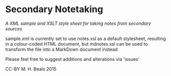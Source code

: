 # Secondary Notetaking
*A XML sample and XSLT style sheet for taking notes from secondary sources*

sample.xml is currently set to use notes.xsl as a default stylesheet, resulting in a colour-coded HTML document, but mdnotes.xsl can be used to transform the file into a MarkDown document instead

Please feel free to suggest additions and alterations via 'issues'

CC-BY M. H. Beals 2015


